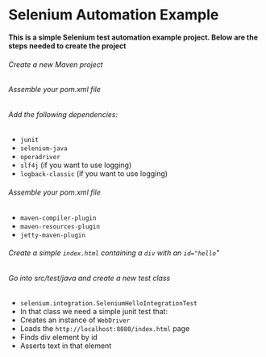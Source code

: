 Selenium Automation Example
===========================

__This is a simple Selenium test automation example project. Below are the steps needed to create the project__

###### Create a new Maven project
###### Assemble your pom.xml file
###### Add the following dependencies:
 * ```junit```
 * ```selenium-java```
 * ```operadriver```
 * ```slf4j``` (if you want to use logging)
 * ```logback-classic``` (if you want to use logging)

###### Assemble your pom.xml file
 * ```maven-compiler-plugin```
 * ```maven-resources-plugin```
 * ```jetty-maven-plugin```

###### Create a simple ```index.html``` containing a ```div``` with an ```id="hello```"
###### Go into src/test/java and create a new test class
 * ```selenium.integration.SeleniumHelloIntegrationTest```
 * In that class we need a simple junit test that:
  * Creates an instance of `WebDriver`
  * Loads the `http://localhost:8080/index.html` page
  * Finds div element by id
  * Asserts text in that element   

